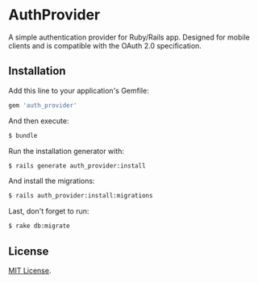 # AuthProvider

A simple authentication provider for Ruby/Rails app. Designed for mobile clients and is compatible with the OAuth 2.0 specification.


## Installation

Add this line to your application's Gemfile:

```ruby
gem 'auth_provider'
```

And then execute:

```bash
$ bundle
```

Run the installation generator with:

```bash
$ rails generate auth_provider:install
```

And install the migrations:

```bash
$ rails auth_provider:install:migrations
```

Last, don't forget to run:

```bash
$ rake db:migrate
```


## License

[MIT License](http://opensource.org/licenses/MIT).

